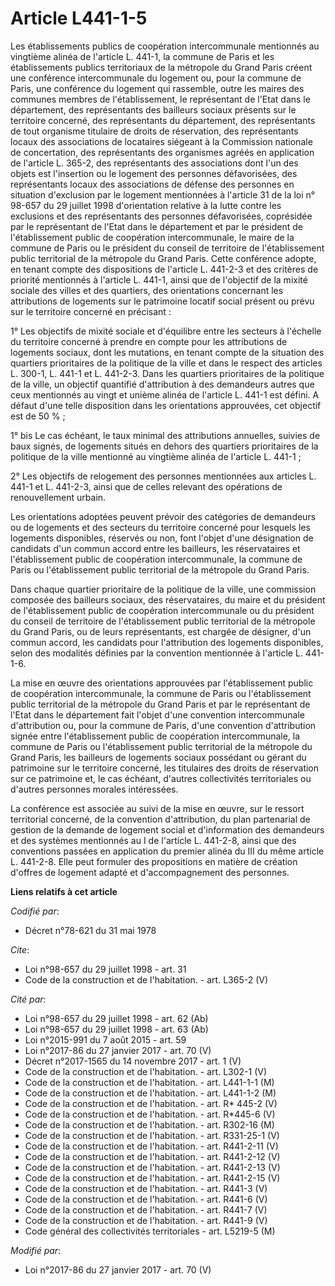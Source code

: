 # Article L441-1-5

Les établissements publics de coopération intercommunale mentionnés au vingtième alinéa de l'article L. 441-1, la commune de
Paris et les établissements publics territoriaux de la métropole du Grand Paris créent une conférence intercommunale du
logement ou, pour la commune de Paris, une conférence du logement qui rassemble, outre les maires des communes membres de
l'établissement, le représentant de l'Etat dans le département, des représentants des bailleurs sociaux présents sur le
territoire concerné, des représentants du département, des représentants de tout organisme titulaire de droits de
réservation, des représentants locaux des associations de locataires siégeant à la Commission nationale de concertation, des
représentants des organismes agréés en application de l'article L. 365-2, des représentants des associations dont l'un des
objets est l'insertion ou le logement des personnes défavorisées, des représentants locaux des associations de défense des
personnes en situation d'exclusion par le logement mentionnées à l'article 31 de la loi n° 98-657 du 29 juillet 1998
d'orientation relative à la lutte contre les exclusions et des représentants des personnes défavorisées, coprésidée par le
représentant de l'Etat dans le département et par le président de l'établissement public de coopération intercommunale, le
maire de la commune de Paris ou le président du conseil de territoire de l'établissement public territorial de la métropole
du Grand Paris. Cette conférence adopte, en tenant compte des dispositions de l'article L. 441-2-3 et des critères de
priorité mentionnés à l'article L. 441-1, ainsi que de l'objectif de la mixité sociale des villes et des quartiers, des
orientations concernant les attributions de logements sur le patrimoine locatif social présent ou prévu sur le territoire
concerné en précisant :

1° Les objectifs de mixité sociale et d'équilibre entre les secteurs à l'échelle du territoire concerné à prendre en compte
pour les attributions de logements sociaux, dont les mutations, en tenant compte de la situation des quartiers prioritaires
de la politique de la ville et dans le respect des articles L. 300-1, L. 441-1 et L. 441-2-3. Dans les quartiers prioritaires
de la politique de la ville, un objectif quantifié d'attribution à des demandeurs autres que ceux mentionnés au vingt et
unième alinéa de l'article L. 441-1 est défini. A défaut d'une telle disposition dans les orientations approuvées, cet
objectif est de 50 % ;

1° bis Le cas échéant, le taux minimal des attributions annuelles, suivies de baux signés, de logements situés en dehors des
quartiers prioritaires de la politique de la ville mentionné au vingtième alinéa de l'article L. 441-1 ;

2° Les objectifs de relogement des personnes mentionnées aux articles L. 441-1 et L. 441-2-3, ainsi que de celles relevant
des opérations de renouvellement urbain.

Les orientations adoptées peuvent prévoir des catégories de demandeurs ou de logements et des secteurs du territoire concerné
pour lesquels les logements disponibles, réservés ou non, font l'objet d'une désignation de candidats d'un commun accord
entre les bailleurs, les réservataires et l'établissement public de coopération intercommunale, la commune de Paris ou
l'établissement public territorial de la métropole du Grand Paris.

Dans chaque quartier prioritaire de la politique de la ville, une commission composée des bailleurs sociaux, des
réservataires, du maire et du président de l'établissement public de coopération intercommunale ou du président du conseil de
territoire de l'établissement public territorial de la métropole du Grand Paris, ou de leurs représentants, est chargée de
désigner, d'un commun accord, les candidats pour l'attribution des logements disponibles, selon des modalités définies par la
convention mentionnée à l'article L. 441-1-6.

La mise en œuvre des orientations approuvées par l'établissement public de coopération intercommunale, la commune de Paris ou
l'établissement public territorial de la métropole du Grand Paris et par le représentant de l'Etat dans le département fait
l'objet d'une convention intercommunale d'attribution ou, pour la commune de Paris, d'une convention d'attribution signée
entre l'établissement public de coopération intercommunale, la commune de Paris ou l'établissement public territorial de la
métropole du Grand Paris, les bailleurs de logements sociaux possédant ou gérant du patrimoine sur le territoire concerné,
les titulaires des droits de réservation sur ce patrimoine et, le cas échéant, d'autres collectivités territoriales ou
d'autres personnes morales intéressées.

La conférence est associée au suivi de la mise en œuvre, sur le ressort territorial concerné, de la convention d'attribution,
du plan partenarial de gestion de la demande de logement social et d'information des demandeurs et des systèmes mentionnés au
I de l'article L. 441-2-8, ainsi que des conventions passées en application du premier alinéa du III du même article L.
441-2-8. Elle peut formuler des propositions en matière de création d'offres de logement adapté et d'accompagnement des
personnes.

**Liens relatifs à cet article**

_Codifié par_:

  - Décret n°78-621 du 31 mai 1978

_Cite_:

  - Loi n°98-657 du 29 juillet 1998 - art. 31
  - Code de la construction et de l'habitation. - art. L365-2 (V)

_Cité par_:

  - Loi n°98-657 du 29 juillet 1998 - art. 62 (Ab)
  - Loi n°98-657 du 29 juillet 1998 - art. 63 (Ab)
  - Loi n°2015-991 du 7 août 2015 - art. 59
  - Loi n°2017-86 du 27 janvier 2017 - art. 70 (V)
  - Décret n°2017-1565 du 14 novembre 2017 - art. 1 (V)
  - Code de la construction et de l'habitation. - art. L302-1 (V)
  - Code de la construction et de l'habitation. - art. L441-1-1 (M)
  - Code de la construction et de l'habitation. - art. L441-1-2 (M)
  - Code de la construction et de l'habitation. - art. R* 445-2 (V)
  - Code de la construction et de l'habitation. - art. R*445-6 (V)
  - Code de la construction et de l'habitation. - art. R302-16 (M)
  - Code de la construction et de l'habitation. - art. R331-25-1 (V)
  - Code de la construction et de l'habitation. - art. R441-2-11 (V)
  - Code de la construction et de l'habitation. - art. R441-2-12 (V)
  - Code de la construction et de l'habitation. - art. R441-2-13 (V)
  - Code de la construction et de l'habitation. - art. R441-2-15 (V)
  - Code de la construction et de l'habitation. - art. R441-3 (V)
  - Code de la construction et de l'habitation. - art. R441-6 (V)
  - Code de la construction et de l'habitation. - art. R441-7 (V)
  - Code de la construction et de l'habitation. - art. R441-9 (V)
  - Code général des collectivités territoriales - art. L5219-5 (M)

_Modifié par_:

  - Loi n°2017-86 du 27 janvier 2017 - art. 70 (V)
